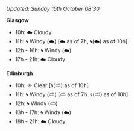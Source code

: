 *Updated: Sunday 15th October 08:30*

**Glasgow**

* 10h: :cloud: Cloudy
* 11h: :cyclone: Windy (:cloud:) [:cloud: as of 7h, :cyclone:(:cloud:) as of 10h]
* 12h - 16h: :cyclone: Windy (:cloud:)
* 17h - 21h: :cloud: Cloudy

**Edinburgh**

* 10h: :sunny: Clear [:cyclone:(:partly_sunny:) as of 10h]
* 11h: :cyclone: Windy (:partly_sunny:) [:partly_sunny: as of 7h, :cyclone:(:partly_sunny:) as of 10h]
* 12h: :cyclone: Windy (:partly_sunny:)
* 13h - 17h: :cyclone: Windy (:cloud:)
* 18h - 21h: :cloud: Cloudy
